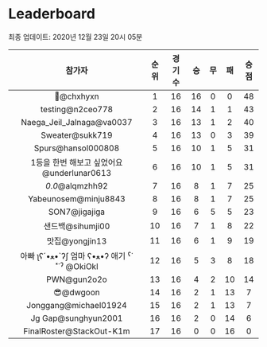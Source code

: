 # Leaderboard
최종 업데이트: 2020년 12월 23일 20시 05분




| 참가자 | 순위 | 경기수 | 승 | 무 | 패 | 승점 |
|:---:|:---:|:---:|:---:|:---:|:---:|:---:|
| 👑@chxhyxn | 1 | 16 | 16 | 0 | 0 | 48 |
| testing@n2ceo778 | 2 | 16 | 14 | 1 | 1 | 43 |
| Naega_Jeil_Jalnaga@va0037 | 3 | 16 | 13 | 1 | 2 | 40 |
| Sweater@sukk719 | 4 | 16 | 13 | 0 | 3 | 39 |
| Spurs@hansol000808 | 5 | 16 | 10 | 1 | 5 | 31 |
| 1등을 한번 해보고 싶었어요@underlunar0613 | 6 | 16 | 10 | 1 | 5 | 31 |
| _0.0_@alqmzhh92 | 7 | 16 | 8 | 1 | 7 | 25 |
| Yabeunosem@minju8843 | 8 | 16 | 8 | 1 | 7 | 25 |
| SON7@jigajiga | 9 | 16 | 6 | 5 | 5 | 23 |
| 샌드백@sihumji00 | 10 | 16 | 7 | 1 | 8 | 22 |
| 맛집@yongjin13 | 11 | 16 | 6 | 1 | 9 | 19 |
|  아빠  ʅʕ´•ﻌ•`ʔʃ  엄마 ʕ•ﻌ•ʔ 애기 ˁ˙˟˙ˀ @OkiOkl | 12 | 16 | 5 | 3 | 8 | 18 |
| PWN@gun2o2o | 13 | 16 | 4 | 2 | 10 | 14 |
| 😎@dwgoon | 14 | 16 | 2 | 1 | 13 | 7 |
| Jonggang@michael01924 | 15 | 16 | 2 | 1 | 13 | 7 |
| Jg Gap@sunghyun2001 | 16 | 16 | 2 | 0 | 14 | 6 |
| FinalRoster@StackOut-K1m | 17 | 16 | 0 | 0 | 16 | 0 |